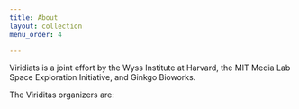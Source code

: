 ```yaml
---
title: About
layout: collection
menu_order: 4

---
```


Viridiats is a joint effort by the Wyss Institute at Harvard, the MIT Media Lab Space Exploration
Initiative, and Ginkgo Bioworks.

The Viriditas organizers are:
